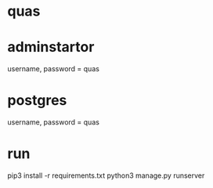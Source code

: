 # quas
# adminstartor
username, password = quas

# postgres
username, password = quas

# run
pip3 install -r requirements.txt
python3 manage.py runserver